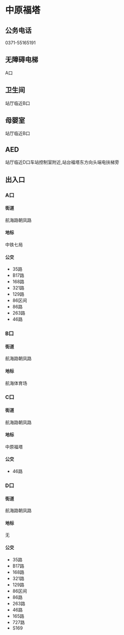 # 中原福塔

## 公务电话

0371-55165191

## 无障碍电梯

A口

## 卫生间

站厅临近B口

## 母婴室

站厅临近B口

## AED

站厅临近D口车站控制室附近,站台福塔东方向头端电扶梯旁

## 出入口

### A口

#### 街道

航海路朝凤路

#### 地标

中铁七局

#### 公交

- 35路
- B17路
- 168路
- 321路
- 129路
- 86区间
- 86路
- 263路
- 46路

### B口

#### 街道

航海路朝凤路

#### 地标

航海体育场

### C口

#### 街道

航海路朝凤路

#### 地标

中原福塔

#### 公交

- 46路

### D口

#### 街道

航海路朝凤路

#### 地标

无

#### 公交

- 35路
- B17路
- 168路
- 321路
- 129路
- 86区间
- 86路
- 263路
- 46路
- 165路
- 727路
- S169

